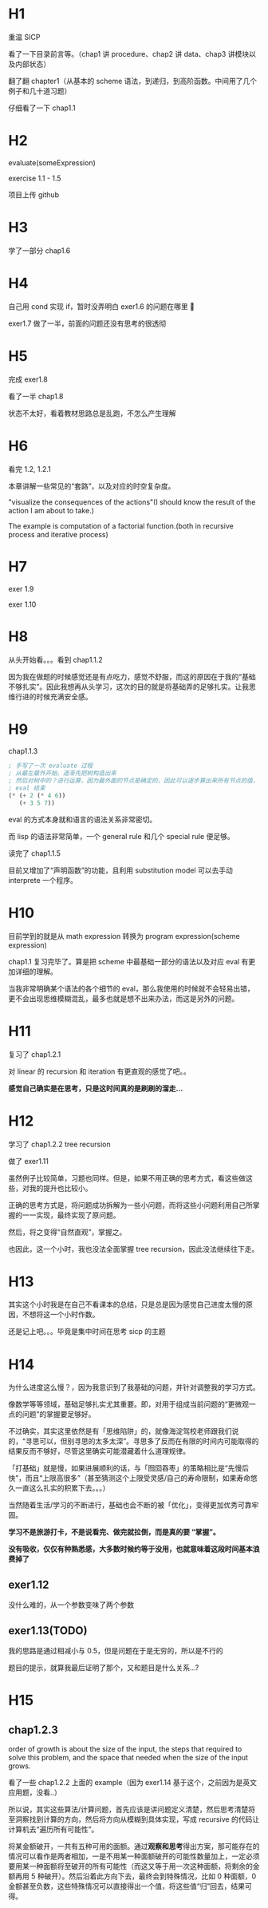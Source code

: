# H1

重温 SICP

看了一下目录前言等。（chap1 讲 procedure、chap2 讲 data、chap3 讲模块以及内部状态）

翻了翻 chapter1（从基本的 scheme 语法，到递归，到高阶函数。中间用了几个例子和几十道习题）

仔细看了一下 chap1.1

# H2

evaluate(someExpression)

exercise 1.1 - 1.5

项目上传 github

# H3

学了一部分 chap1.6

# H4

自己用 cond 实现 if，暂时没弄明白 exer1.6 的问题在哪里 🧐

exer1.7 做了一半，前面的问题还没有思考的很透彻

# H5

完成 exer1.8

看了一半 chap1.8

状态不太好，看着教材思路总是乱跑，不怎么产生理解

# H6

看完 1.2, 1.2.1

本章讲解一些常见的“套路”，以及对应的时空复杂度。

"visualize the consequences of the actions"(I should know the result of the action I am about to take.)

The example is computation of a factorial function.(both in recursive process and iterative process)

# H7

exer 1.9

exer 1.10

# H8

从头开始看。。。看到 chap1.1.2

因为我在做题的时候感觉还是有点吃力，感觉不舒服，而这的原因在于我的“基础不够扎实”。因此我想再从头学习，这次的目的就是将基础弄的足够扎实。让我思维行进的时候充满安全感。

# H9

chap1.1.3

```scheme
; 手写了一次 evaluate 过程
; 从最左最外开始，逐渐先把树构造出来
; 然后对树中的？进行运算，因为最外面的节点是确定的，因此可以逐步算出来所有节点的值，于是可以得到整个expression的值
; eval 结束
(* (+ 2 (* 4 6))
   (+ 3 5 7))
```

eval 的方式本身就和语言的语法关系非常密切。

而 lisp 的语法非常简单，一个 general rule 和几个 special rule 便足够。

读完了 chap1.1.5

目前又增加了“声明函数”的功能，且利用 substitution model 可以去手动 interprete 一个程序。

# H10

目前学到的就是从 math expression 转换为 program expression(scheme expression)

chap1.1 复习完毕了。算是把 scheme 中最基础一部分的语法以及对应 eval 有更加详细的理解。

当我非常明确某个语法的各个细节的 eval，那么我使用的时候就不会轻易出错，更不会出现思维模糊混乱，最多也就是想不出来办法，而这是另外的问题。

# H11

复习了 chap1.2.1

对 linear 的 recursion 和 iteration 有更直观的感觉了吧。。

**感觉自己确实是在思考，只是这时间真的是刷刷的溜走...**

# H12

学习了 chap1.2.2 tree recursion

做了 exer1.11

虽然例子比较简单，习题也同样。但是，如果不用正确的思考方式，看这些做这些，对我的提升也比较小。

正确的思考方式是，将问题成功拆解为一些小问题，而将这些小问题利用自己所掌握的一一实现，最终实现了原问题。

然后，将之变得“自然直观”，掌握之。

也因此，这一个小时，我也没法全面掌握 tree recursion，因此没法继续往下走。

# H13

其实这个小时我是在自己不看课本的总结，只是总是因为感觉自己进度太慢的原因，不想将这一个小时作数。

还是记上吧。。。毕竟是集中时间在思考 sicp 的主题

# H14

为什么进度这么慢？，因为我意识到了我基础的问题，并针对调整我的学习方式。

像数学等等领域，基础足够扎实尤其重要。即，对用于组成当前问题的“更微观一点的问题”的掌握要足够好。

不过确实，其实这里依然是有「思维陷阱」的，就像海淀驾校老师跟我们说的，“寻思可以，但别寻思的太多太深”。寻思多了反而在有限的时间内可能取得的结果反而不够好，尽管这里确实可能潜藏着什么道理规律。

「打基础」就是慢，如果进展顺利的话，与「囫囵吞枣」的策略相比是“先慢后快”，而且“上限高很多”（甚至猜测这个上限受灵感/自己的寿命限制，如果寿命悠久一直这么扎实的积累下去。。。）

当然随着生活/学习的不断进行，基础也会不断的被「优化」，变得更加优秀可靠牢固。

**学习不是旅游打卡，不是说看完、做完就拉倒，而是真的要 “掌握”。**

**没有吸收，仅仅有种熟悉感，大多数时候约等于没用，也就意味着这段时间基本浪费掉了**

## exer1.12

没什么难的，从一个参数变味了两个参数

## exer1.13(TODO)

我的思路是通过相减小与 0.5，但是问题在于是无穷的，所以是不行的

题目的提示，就算我最后证明了那个，又和题目是什么关系...?

# H15

## chap1.2.3

order of growth is about the size of the input, the steps that required to solve this problem, and the space that needed when the size of the input grows.

看了一些 chap1.2.2 上面的 example（因为 exer1.14 基于这个，之前因为是英文应用题，没看..）

所以说，其实这些算法/计算问题，首先应该是讲问题定义清楚，然后思考清楚将至洞察找到计算的方向，然后将方向从模糊到具体实现，写成 recursive 的代码让计算机去“遍历所有可能性”。

将某金额破开，一共有五种可用的面额。通过**观察和思考**得出方案，那可能存在的情况可以看作是两者相加，一是不用某一种面额破开的可能性数量加上，一定必须要用某一种面额将至破开的所有可能性（而这又等于用一次这种面额，将剩余的金额再用 5 种破开）。然后沿着此方向下去，最终会到特殊情况，比如 0 种面额，0 金额甚至负数，这些特殊情况可以直接得出一个值，将这些值“归”回去，结果可得。
